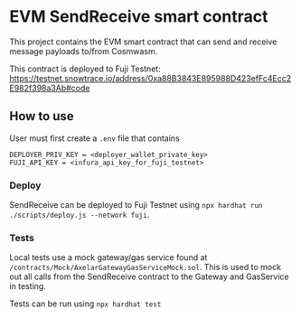 # EVM SendReceive smart contract

This project contains the EVM smart contract that can send and receive message payloads to/from Cosmwasm.

This contract is deployed to Fuji Testnet: https://testnet.snowtrace.io/address/0xa88B3843E895988D423efFc4Ecc2E982f398a3Ab#code
## How to use
User must first create a `.env` file that contains 
```
DEPLOYER_PRIV_KEY = <deployer_wallet_private_key>
FUJI_API_KEY = <infura_api_key_for_fuji_testnet>
```

### Deploy
SendReceive can be deployed to Fuji Testnet using `npx hardhat run ./scripts/deploy.js --network fuji`.

### Tests
Local tests use a mock gateway/gas service found at `/contracts/Mock/AxelarGatewayGasServiceMock.sol`. This is used to mock out all calls from the SendReceive contract to the Gateway and GasService in testing.

Tests can be run using `npx hardhat test`


